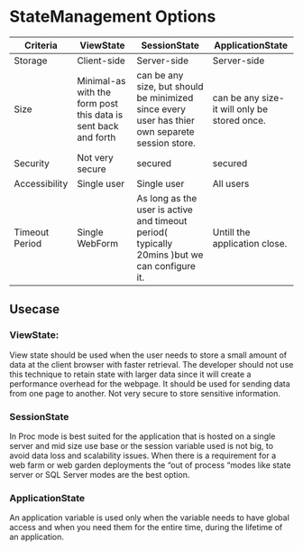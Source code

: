 # StateManagement Options

| Criteria       | ViewState                                                      | SessionState                                                                                 | ApplicationState                             |
|----------------|----------------------------------------------------------------|----------------------------------------------------------------------------------------------|----------------------------------------------|
| Storage        | Client-side                                                    | Server-side                                                                                  | Server-side                                  |
| Size           | Minimal-as with the form post this data is sent back and forth | can be any size, but should be minimized since every user has thier own separete session store.                                                                             | can be any size-it will only be stored once. |
| Security       | Not very secure                                                           | secured                                                                                        | secured                                        |
| Accessibility  | Single user                                                       | Single user                                                                                     | All users                                    |
| Timeout Period | Single WebForm                                                    | As long as the user is active and timeout period( typically 20mins )but we can configure it. | Untill the application close.                |
                                             
## Usecase
### ViewState: 
View state should be used when the user needs to store a small amount of data at the client browser with faster retrieval. The developer should not use this technique to retain state with larger data since it will create a performance overhead for the webpage. It should be used for sending data from one page to another. Not very secure to store sensitive information.
 
 ### SessionState
 In Proc mode is best suited for the application that is hosted on a single server and mid size use base or the session variable used is not big, to avoid data loss and scalability issues. When there is a requirement for a web farm  or web garden deployments the “out of process “modes like state server or SQL Server modes are the best option.
 
 ### ApplicationState
 An application variable is used only when the variable needs to have global access and when you need them for the entire time, during the lifetime of an application.
